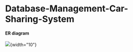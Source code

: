 # Database-Management-Car-Sharing-System

#### ER diagram 

![](https://imgur.com/eCBybwd.png){width="10"}
